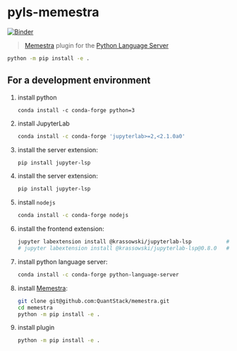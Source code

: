 # pyls-memestra

[![Binder](https://mybinder.org/badge_logo.svg)](https://mybinder.org/v2/gh/marimeireles/pyls-memestra/master?urlpath=/lab/tree/tests/file.py)

> [Memestra](https://github.com/QuantStack/memestra/) plugin for the [Python Language Server](https://github.com/palantir/python-language-server)

```bash
python -m pip install -e .
```

## For a development environment

1. install python

    ```
    conda install -c conda-forge python=3
    ```

2. install JupyterLab

    ```bash
    conda install -c conda-forge 'jupyterlab>=2,<2.1.0a0'
    ```

3. install the server extension:

    ```bash
    pip install jupyter-lsp
    ```

4. install the server extension:

    ```bash
    pip install jupyter-lsp
    ```

5. install `nodejs`

    ```bash
    conda install -c conda-forge nodejs
    ```

6. install the frontend extension:

    ```bash
    jupyter labextension install @krassowski/jupyterlab-lsp           # for JupyterLab 2.x
    # jupyter labextension install @krassowski/jupyterlab-lsp@0.8.0   # for JupyterLab 1.x
    ```

8. install python language server:

    ```bash
    conda install -c conda-forge python-language-server
    ```

7. install [Memestra](https://github.com/QuantStack/memestra):

    ```bash
    git clone git@github.com:QuantStack/memestra.git
    cd memestra
    python -m pip install -e .
    ```

8. install plugin

    ```bash
    python -m pip install -e .
    ```
